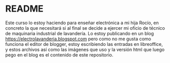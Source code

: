 # README #
Este curso lo estoy haciendo para enseñar electrónica a mi hija Rocío, en concreto la que necesitará si al final se decide a ejercer mi oficio de técnico de maquinaria industrial de lavandería.
Lo estoy publicando en un blog https://electrolavanderia.blogspot.com pero como no me gusta como funciona el editor de blogger, estoy escribiendo las entradas en libreoffice, y estos archivos así como las imágenes que uso y la versión html que luego pego en el blog es el contenido de este repositorio.

